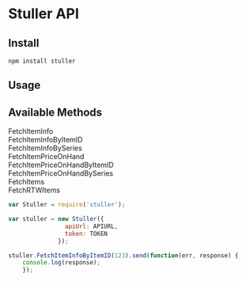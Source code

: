 Stuller API
===========


Install
--------
`npm install stuller`  


Usage
------


Available Methods
-------
FetchItemInfo  
FetchItemInfoByItemID  
FetchItemInfoBySeries  
FetchItemPriceOnHand  
FetchItemPriceOnHandByItemID  
FetchItemPriceOnHandBySeries  
FetchItems  
FetchRTWItems  


```javascript
var Stuller = require('stuller');

var stuller = new Stuller({
                apiUrl: APIURL,
                token: TOKEN
              });

stuller.FetchItemInfoByItemID(123).send(function(err, response) {
    console.log(response);
    });

```
